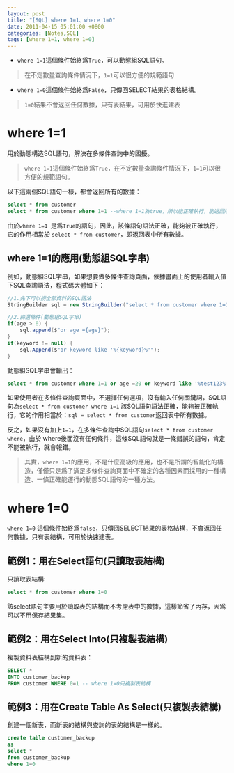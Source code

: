 ```yaml
---
layout: post
title: "[SQL] where 1=1、where 1=0"
date: 2011-04-15 05:01:00 +0800
categories: [Notes,SQL]
tags: [where 1=1, where 1=0]
---
```


- `where 1=1`這個條件始終爲`True`，可以動態組SQL語句。
> 在不定數量查詢條件情況下，`1=1`可以很方便的規範語句

- `where 1=0`這個條件始終爲`False`，只傳回SELECT結果的表格結構。
> `1=0`結果不會返回任何數據，只有表結果，可用於快進建表

# where 1=1
用於動態構造SQL語句，解決在多條件查詢中的困擾。

> `where 1=1`這個條件始終爲`True`，在不定數量查詢條件情況下，`1=1`可以很方便的規範語句。      

以下這兩個SQL語句一樣，都會返回所有的數據：

```sql
select * from customer
select * from customer where 1=1 --where 1=1為true，所以能正確執行，能返回所有數據
```
由於`where 1=1 `是爲`True`的語句，因此，該條語句語法正確，能夠被正確執行，它的作用相當於 `select * from customer`，即返回表中所有數據。

## where 1=1的應用(動態組SQL字串)

例如，動態組SQL字串，如果想要做多條件查詢頁面，依據畫面上的使用者輸入值下SQL查詢語法，程式碼大體如下：

```c#
//1.先下可以撈全部資料的SQL語法
StringBuilder sql = new StringBuilder("select * from customer where 1=1 ");

//2.篩選條件(動態組SQL字串)
if(age > 0) {
    sql.append($"or age ={age}");
}
if(keyword != null) {
    sql.Append($"or keyword like '%{keyword}%'");
}
```

動態組SQL字串會輸出：

```sql
select * from customer where 1=1 or age =20 or keyword like '%test123%'
```

如果使用者在多條件查詢頁面中，不選擇任何選項，沒有輸入任何關鍵詞，SQL語句為`select * from customer where 1=1`
該SQL語句語法正確，能夠被正確執行，它的作用相當於：`sql = select * from customer`返回表中所有數據。      

反之，如果沒有加上`1=1`，在多條件查詢中SQL語句`select * from customer where`，由於 where後面沒有任何條件，這條SQL語句就是一條錯誤的語句，肯定不能被執行，就會報錯。     

> 其實，`where 1=1`的應用，不是什麼高級的應用，也不是所謂的智能化的構造，僅僅只是爲了滿足多條件查詢頁面中不確定的各種因素而採用的一種構造、一條正確能運行的動態SQL語句的一種方法。


# where 1=0
`where 1=0` 這個條件始終爲`false`，只傳回SELECT結果的表格結構，不會返回任何數據，只有表結構，可用於快速建表。

## 範例1：用在Select語句(只讀取表結構)

只讀取表結構:
```sql
select * from customer where 1=0
```
該select語句主要用於讀取表的結構而不考慮表中的數據，這樣節省了內存，因爲可以不用保存結果集。   


## 範例2：用在Select Into(只複製表結構)

複製資料表結構到新的資料表：

```sql
SELECT * 
INTO customer_backup 
FROM customer WHERE 0=1 -- where 1=0只複製表結構
```

## 範例3：用在Create Table As Select(只複製表結構)

創建一個新表，而新表的結構與查詢的表的結構是一樣的。

```sql
create table customer_backup 
as 
select * 
from customer_backup 
where 1=0
```